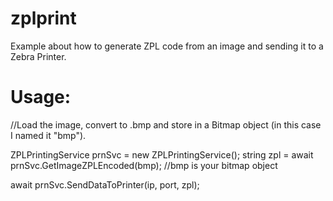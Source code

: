 # zplprint
Example about how to generate ZPL code from an image and sending it to a Zebra Printer.

# Usage:
  //Load the image, convert to .bmp and store in a Bitmap object (in this case I named it "bmp").
  
  ZPLPrintingService prnSvc = new ZPLPrintingService();
  string zpl = await prnSvc.GetImageZPLEncoded(bmp); //bmp is your bitmap object

  await prnSvc.SendDataToPrinter(ip, port, zpl);
